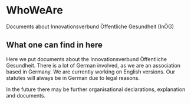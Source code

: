 # WhoWeAre
Documents about Innovationsverbund Öffentliche Gesundheit (InÖG)

## What one can find in here

Here we put documents about the Innovationsverbund Öffentliche Gesundheit. There is a lot of German involved, as we are an association based in Germany. We are currently working on English versions. Our statutes will always be in German due to legal reasons.

In the future there may be further organisational declarations, explanation and documents.
